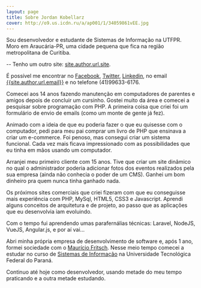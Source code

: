 ```yaml
---
layout: page
title: Sobre Jordan Kobellarz
cover: http://o9.us.icdn.ru/a/ap001/1/34059861vEE.jpg
---
```


Sou desenvolvedor e estudante de Sistemas de Informação na UTFPR.
Moro em Araucária-PR, uma cidade pequena que fica na região metropolitana de Curitiba.

-- Tenho um outro site: [site.author.url.site]({{site.author.url.site}}).

É possível me encontrar no [Facebook]({{site.author.url.facebook}}),
[Twitter]({{site.author.url.twitter}}), [Linkedin]({{site.author.url.linkedin}}),
no email <a href="mailto:{{site.author.url.email}}">{{site.author.url.email}}</a> e no telefone (41)99633-6176.

Comecei aos 14 anos fazendo manutenção em computadores de parentes e amigos depois de concluir um cursinho. Gostei muito da área e comecei a pesquisar sobre programação com PHP. A primeira coisa que criei foi um formulário de envio de emails (como um monte de gente já fez).

Animado com a ideia de que eu poderia fazer o que eu quisesse com o computador, pedi para meu pai comprar um livro de PHP que ensinava a criar um e-commerce. Foi penoso, mas consegui criar um sistema funcional. Cada vez mais ficava impressionado com as possibilidades que eu tinha em mãos usando um computador.

Arranjei meu primeiro cliente com 15 anos. Tive que criar um site dinâmico no qual o administrador poderia adicionar fotos dos eventos realizados pela sua empresa (ainda não conhecia o poder de um CMS). Ganhei um bom dinheiro pra quem nunca tinha ganhado nada.

Os próximos sites comerciais que criei fizeram com que eu conseguisse mais experiência com PHP, MySql, HTML5, CSS3 e Javascript. Aprendi alguns conceitos de arquitetura e de projeto, ao passo que as aplicações que eu desenvolvia iam evoluindo.

Com o tempo fui aprendendo umas parafernálias técnicas: Laravel, NodeJS, VueJS, Angular.js, e por aí vai...

Abri minha própria empresa de desenvolvimento de software e, após 1 ano, formei sociedade com o [Maurício Fritsch](https://www.facebook.com/mauricionik). Nesse meio tempo comecei a estudar no curso de [Sistemas de Informação](http://www2.dainf.ct.utfpr.edu.br/bsi) na Universidade Tecnológica Federal do Paraná.

Continuo até hoje como desenvolvedor, usando metade do meu tempo praticando e a outra metade estudando.
